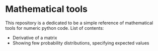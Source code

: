 # Mathematical tools

This repository is a dedicated to be a simple reference of mathematical tools for numeric python code. List of contents:

- Derivative of a matrix
- Showing few probability distributions, specifying expected values
